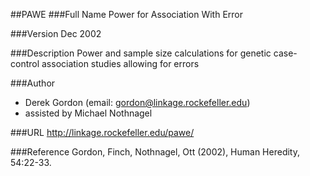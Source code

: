 ##PAWE
###Full Name
Power for Association With Error

###Version
Dec 2002

###Description
Power and sample size calculations for genetic case-control association studies allowing for errors

###Author
* Derek Gordon (email: gordon@linkage.rockefeller.edu)
* assisted by Michael Nothnagel

###URL
http://linkage.rockefeller.edu/pawe/

###Reference
Gordon, Finch, Nothnagel, Ott (2002), Human Heredity, 54:22-33.


